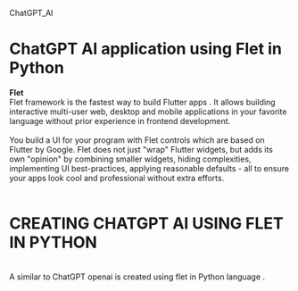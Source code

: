 ChatGPT_AI
# ChatGPT AI application using Flet in Python 
<b>Flet</b><br>
Flet framework is the fastest way to build Flutter apps . It allows building interactive multi-user web, desktop and mobile applications in your favorite language without prior experience in frontend development.<br>
<br>
You build a UI for your program with Flet controls which are based on Flutter by Google. Flet does not just "wrap" Flutter widgets, but adds its own "opinion" by combining smaller widgets, hiding complexities, implementing UI best-practices, applying reasonable defaults - all to ensure your apps look cool and professional without extra efforts.
<br>
<br>
# <b>CREATING CHATGPT AI USING FLET IN PYTHON</b>
<br>
A similar to ChatGPT openai is created using flet in Python language . 
